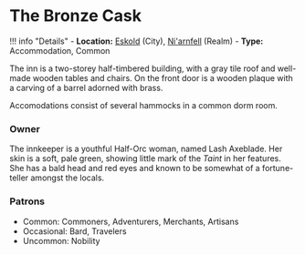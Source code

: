 # The Bronze Cask

!!! info "Details"
    - **Location:** [Eskold](../../eskold) (City), [Ni'arnfell](../../../../realms/niarnfell#the-toro-fields) (Realm)
    - **Type:** Accommodation, Common

The inn is a two-storey half-timbered building, with a gray tile roof and well-made wooden tables and chairs. On the front door is a wooden plaque with a carving of a barrel adorned with brass.

Accomodations consist of several hammocks in a common dorm room.

### Owner
The innkeeper is a youthful Half-Orc woman, named Lash Axeblade. Her skin is a soft, pale green, showing little mark of the _Taint_ in her features. She has a bald head and red eyes and known to be somewhat of a fortune-teller amongst the locals.

### Patrons
- Common: Commoners, Adventurers, Merchants, Artisans
- Occasional: Bard, Travelers
- Uncommon: Nobility
